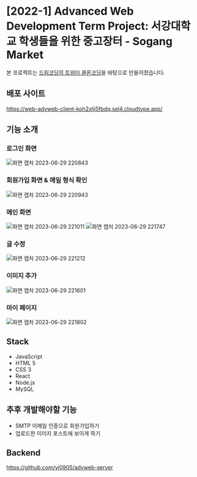 # [2022-1] Advanced Web Development Term Project: 서강대학교 학생들을 위한 중고장터 - **Sogang Market**

본 프로젝트는 [드림코딩의 트위터 클론코딩](https://academy.dream-coding.com/courses/node)을 바탕으로 만들어졌습니다.

## 배포 사이트

https://web-advweb-client-koh2xlji5fbdq.sel4.cloudtype.app/

## 기능 소개
### 로그인 화면

![화면 캡처 2023-06-29 220843](https://github.com/yj0905/advweb-client/assets/61737027/bf33dd95-d48b-486a-83b0-9d2b7c2099dd)


### 회원가입 화면 & 메일 형식 확인

![화면 캡처 2023-06-29 220943](https://github.com/yj0905/advweb-client/assets/61737027/ca64757f-07b9-4847-929b-b33d64bc6783)

### 메인 화면

![화면 캡처 2023-06-29 221011](https://github.com/yj0905/advweb-client/assets/61737027/2823e512-213b-4a14-8bcb-7ea911740a64)
![화면 캡처 2023-06-29 221747](https://github.com/yj0905/advweb-client/assets/61737027/8f59be4d-30cd-42ab-aba6-acd323dfe4b6)

### 글 수정

![화면 캡처 2023-06-29 221212](https://github.com/yj0905/advweb-client/assets/61737027/1081e2c4-5582-4fcc-b6ac-46de7045decd)

### 이미지 추가

![화면 캡처 2023-06-29 221601](https://github.com/yj0905/advweb-client/assets/61737027/05cd6535-3e32-4e83-bedd-88d64eb99ebf)

### 마이 페이지

![화면 캡처 2023-06-29 221802](https://github.com/yj0905/advweb-client/assets/61737027/301386f0-630d-488e-bc6e-07bf4cb3b032)


## Stack

- JavaScript
- HTML 5
- CSS 3
- React
- Node.js
- MySQL

## 추후 개발해야할 기능

- SMTP 이메일 인증으로 회원가입하기
- 업로드한 이미지 포스트에 보이게 하기

## Backend
https://github.com/yj0905/advweb-server

